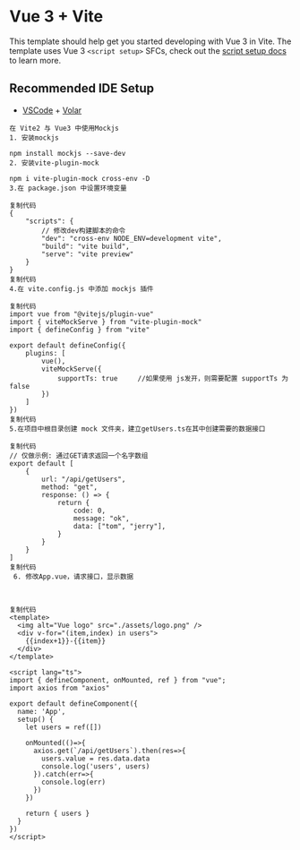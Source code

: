 # Vue 3 + Vite

This template should help get you started developing with Vue 3 in Vite. The template uses Vue 3 `<script setup>` SFCs, check out the [script setup docs](https://v3.vuejs.org/api/sfc-script-setup.html#sfc-script-setup) to learn more.

## Recommended IDE Setup

- [VSCode](https://code.visualstudio.com/) + [Volar](https://marketplace.visualstudio.com/items?itemName=johnsoncodehk.volar)

```
在 Vite2 与 Vue3 中使用Mockjs
1. 安装mockjs

npm install mockjs --save-dev
2. 安装vite-plugin-mock

npm i vite-plugin-mock cross-env -D
3.在 package.json 中设置环境变量

复制代码
{
    "scripts": {
        // 修改dev构建脚本的命令
        "dev": "cross-env NODE_ENV=development vite",
        "build": "vite build",
        "serve": "vite preview"
    }
}
复制代码
4.在 vite.config.js 中添加 mockjs 插件

复制代码
import vue from "@vitejs/plugin-vue"
import { viteMockServe } from "vite-plugin-mock"
import { defineConfig } from "vite"

export default defineConfig({
    plugins: [
        vue(),
        viteMockServe({
            supportTs: true     //如果使用 js发开，则需要配置 supportTs 为 false
        })
    ]
})
复制代码
5.在项目中根目录创建 mock 文件夹，建立getUsers.ts在其中创建需要的数据接口

复制代码
// 仅做示例: 通过GET请求返回一个名字数组
export default [
    {
        url: "/api/getUsers",
        method: "get",
        response: () => {
            return {
                code: 0,
                message: "ok",
                data: ["tom", "jerry"],
            }
        }
    }
]
复制代码
 6. 修改App.vue，请求接口，显示数据

 

复制代码
<template>
  <img alt="Vue logo" src="./assets/logo.png" />
  <div v-for="(item,index) in users">
    {{index+1}}-{{item}}
  </div>
</template>

<script lang="ts">
import { defineComponent, onMounted, ref } from "vue";
import axios from "axios"

export default defineComponent({
  name: 'App',
  setup() {
    let users = ref([])

    onMounted(()=>{
      axios.get(`/api/getUsers`).then(res=>{
        users.value = res.data.data
        console.log('users', users)
      }).catch(err=>{
        console.log(err)
      })
    })

    return { users }
  }
})
</script>
```